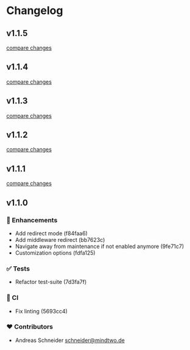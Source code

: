 # Changelog


## v1.1.5

[compare changes](https://undefined/undefined/compare/v1.1.4...v1.1.5)

## v1.1.4

[compare changes](https://undefined/undefined/compare/v1.1.3...v1.1.4)

## v1.1.3

[compare changes](https://undefined/undefined/compare/v1.1.2...v1.1.3)

## v1.1.2

[compare changes](https://undefined/undefined/compare/v1.1.1...v1.1.2)

## v1.1.1

[compare changes](https://undefined/undefined/compare/v1.1.0...v1.1.1)

## v1.1.0


### 🚀 Enhancements

- Add redirect mode (f84faa6)
- Add middleware redirect (bb7623c)
- Navigate away from maintenance if not enabled anymore (9fe71c7)
- Customization options (fdfa125)

### ✅ Tests

- Refactor test-suite (7d3fa7f)

### 🤖 CI

- Fix linting (5693cc4)

### ❤️ Contributors

- Andreas Schneider <schneider@mindtwo.de>

